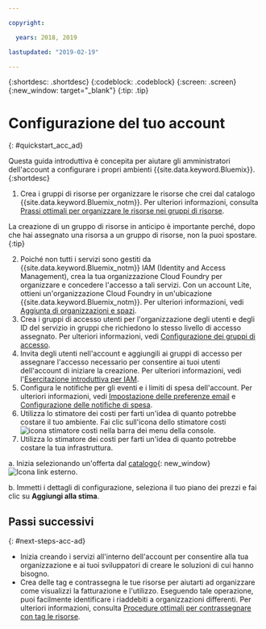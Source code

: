 ```yaml
---

copyright:

  years: 2018, 2019

lastupdated: "2019-02-19"

---
```


{:shortdesc: .shortdesc}
{:codeblock: .codeblock}
{:screen: .screen}
{:new_window: target="_blank"}
{:tip: .tip}

# Configurazione del tuo account
{: #quickstart_acc_ad}

Questa guida introduttiva è concepita per aiutare gli amministratori dell'account a configurare i propri ambienti {{site.data.keyword.Bluemix}}. 
{:shortdesc}

1. Crea i gruppi di risorse per organizzare le risorse che crei dal catalogo {{site.data.keyword.Bluemix_notm}}. Per ulteriori informazioni, consulta [Prassi ottimali per organizzare le risorse nei gruppi di risorse](/docs/resources?topic=resources-bp_resourcegroups).

  La creazione di un gruppo di risorse in anticipo è importante perché, dopo che hai assegnato una risorsa a un gruppo di risorse, non la puoi spostare.
  {:tip}
  
2. Poiché non tutti i servizi sono gestiti da {{site.data.keyword.Bluemix_notm}} IAM (Identity and Access Management), crea la tua organizzazione Cloud Foundry per organizzare e concedere l'accesso a tali servizi. Con un account Lite, ottieni un'organizzazione Cloud Foundry in un'ubicazione {{site.data.keyword.Bluemix_notm}}. Per ulteriori informazioni, vedi [Aggiunta di organizzazioni e spazi](/docs/account?topic=account-orgsspacesusers). 
3. Crea i gruppi di accesso utenti per l'organizzazione degli utenti e degli ID del servizio in gruppi che richiedono lo stesso livello di accesso assegnato. Per ulteriori informazioni, vedi [Configurazione dei gruppi di accesso](/docs/iam?topic=iam-groups).
4. Invita degli utenti nell'account e aggiungili ai gruppi di accesso per assegnare l'accesso necessario per consentire ai tuoi utenti dell'account di iniziare la creazione. Per ulteriori informazioni, vedi l'[Esercitazione introduttiva per IAM](/docs/iam?topic=iam-getstarted).
5. Configura le notifiche per gli eventi e i limiti di spesa dell'account. Per ulteriori informazioni, vedi [Impostazione delle preferenze email](/docs/account?topic=account-email-prefs) e [Configurazione delle notifiche di spesa](/docs/billing-usage?topic=billing-usage-spending). 
6. Utilizza lo stimatore dei costi per farti un'idea di quanto potrebbe costare il tuo ambiente. Fai clic sull'icona dello stimatore costi ![icona stimatore costi](../icons/Estimator.svg) nella barra dei menu della console. 
7. Utilizza lo stimatore dei costi per farti un'idea di quanto potrebbe costare la tua infrastruttura. 
  
  a. Inizia selezionando un'offerta dal [catalogo](https://cloud.ibm.com/catalog){: new_window} ![Icona link esterno](../icons/launch-glyph.svg). 
  
  b. Immetti i dettagli di configurazione, seleziona il tuo piano dei prezzi e fai clic su **Aggiungi alla stima**.

## Passi successivi
{: #next-steps-acc-ad}

* Inizia creando i servizi all'interno dell'account per consentire alla tua organizzazione e ai tuoi sviluppatori di creare le soluzioni di cui hanno bisogno.  
* Crea delle tag e contrassegna le tue risorse per aiutarti ad organizzare come visualizzi la fatturazione e l'utilizzo. Eseguendo tale operazione, puoi facilmente identificare i riaddebiti a organizzazioni differenti. Per ulteriori informazioni, consulta [Procedure ottimali per contrassegnare con tag le risorse](/docs/account?topic=account-account_setup#tags). 
